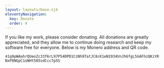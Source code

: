 ```yaml
---
layout: layouts/base.njk
eleventyNavigation:
  key: Donate
  order: 4
---
```

If you like my work, please consider donating. All donations are greatly appreciated, and they allow me to continue doing research and keep my software free for everyone.
Below is my Monero address and QR code.

`41q9pWAahrQUeoZc33f6rL97P54DPD1CzNh9TatJC8cK1eN1934VnJh6fgL5GAFhzQKiYRNxP8NGpC1oNHt585vdCcc7p5S`
